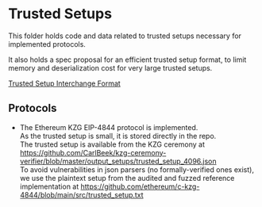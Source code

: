 # Trusted Setups

This folder holds code and data related to trusted setups necessary
for implemented protocols.

It also holds a spec proposal for an efficient trusted setup format,
to limit memory and deserialization cost for very large trusted setups.

[Trusted Setup Interchange Format](./spec_trusted_setup_interchange_format.md)

## Protocols

- The Ethereum KZG EIP-4844 protocol is implemented. \
  As the trusted setup is small, it is stored directly in the repo.\
  The trusted setup is available from the KZG ceremony at https://github.com/CarlBeek/kzg-ceremony-verifier/blob/master/output_setups/trusted_setup_4096.json \
  To avoid vulnerabilities in json parsers (no formally-verified ones exist), we use the plaintext setup from the audited and fuzzed reference implementation at https://github.com/ethereum/c-kzg-4844/blob/main/src/trusted_setup.txt